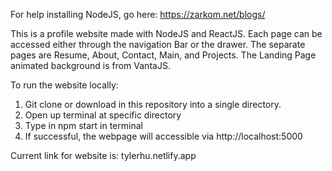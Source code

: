 For help installing NodeJS, go here: https://zarkom.net/blogs/

This is a profile website made with NodeJS and ReactJS. Each page can be accessed either through the navigation Bar
or the drawer. The separate pages are Resume, About, Contact, Main, and Projects. The Landing Page animated background is from
VantaJS. 

To run the website locally:
1. Git clone or download in this repository into a single directory.
2. Open up terminal at specific directory
3. Type in npm start in terminal
4. If successful, the webpage will accessible via http://localhost:5000


Current link for website is:
tylerhu.netlify.app
